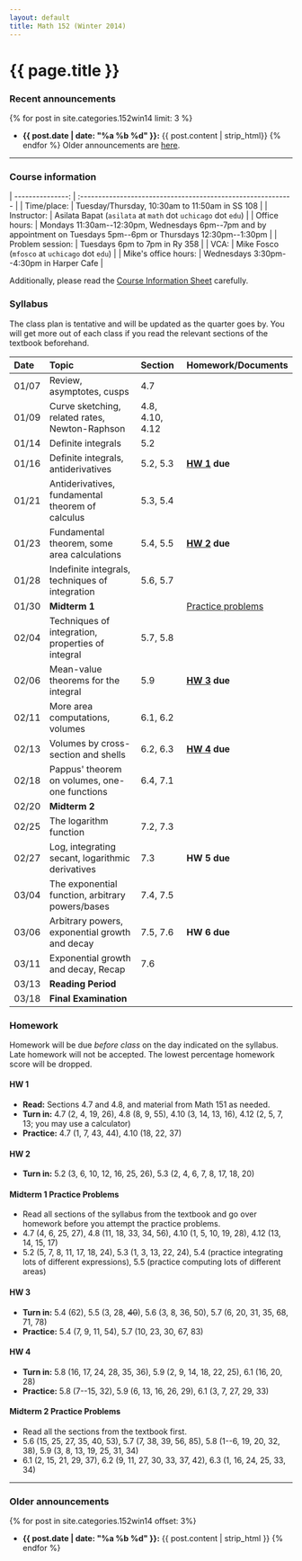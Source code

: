 ```yaml
---
layout: default
title: Math 152 (Winter 2014)
---
```


# {{ page.title }}

### Recent announcements
{% for post in site.categories.152win14 limit: 3 %}
* **{{ post.date | date: "%a %b %d" }}:** {{ post.content | strip_html}}
{% endfor %}
Older announcements are [here](#older-announcements).

----

### Course information
<div class="infotable">

| ---------------:     | :-----------------------------------------------------------                                                       |
| Time/place:          | Tuesday/Thursday, 10:30am to 11:50am in SS 108                                                                     |
| Instructor:          | Asilata Bapat (`asilata` at `math` dot `uchicago` dot `edu`)                                                       |
| Office hours:        | Mondays 11:30am--12:30pm, Wednesdays 6pm--7pm and by appointment on Tuesdays 5pm--6pm or Thursdays 12:30pm--1:30pm |
| Problem session:     | Tuesdays 6pm to 7pm in Ry 358                                                                                      |
| VCA:                 | Mike Fosco (`mfosco` at `uchicago` dot `edu`)                                                                      |
| Mike's office hours: | Wednesdays 3:30pm--4:30pm in Harper Cafe                                                                           |

</div>

Additionally, please read the [Course Information Sheet](courseinformationsheet.pdf) carefully.

### Syllabus
The class plan is tentative and will be updated as the quarter goes by. You will get more out of each class if you read the relevant sections of the textbook beforehand.
<div class="classplan">

| Date  | Topic                                             | Section         | Homework/Documents      |
| :---- | :-----------------------------                    | :---------      | :-------------------    |
| 01/07 | Review, asymptotes, cusps                         | 4.7             |                         |
| 01/09 | Curve sketching, related rates, Newton-Raphson    | 4.8, 4.10, 4.12 |                         |
| 01/14 | Definite integrals                                | 5.2             |                         |
| 01/16 | Definite integrals, antiderivatives               | 5.2, 5.3        | **[HW 1](#hw-1) due**   |
| 01/21 | Antiderivatives, fundamental theorem of calculus  | 5.3, 5.4        |                         |
| 01/23 | Fundamental theorem, some area calculations       | 5.4, 5.5        | **[HW 2](#hw-2) due**   |
| 01/28 | Indefinite integrals, techniques of integration   | 5.6, 5.7        |                         |
| 01/30 | **Midterm 1**                                     |                 | [Practice problems][p1] |
| 02/04 | Techniques of integration, properties of integral | 5.7, 5.8        |                         |
| 02/06 | Mean-value theorems for the integral              | 5.9             | **[HW 3](#hw-3) due**   |
| 02/11 | More area computations, volumes                   | 6.1, 6.2        |                         |
| 02/13 | Volumes by cross-section and shells               | 6.2, 6.3        | **[HW 4](#hw-4) due**   |
| 02/18 | Pappus' theorem on volumes, one-one functions     | 6.4, 7.1        |                         |
| 02/20 | **Midterm 2**                                     |                 |                         |
| 02/25 | The logarithm function                            | 7.2, 7.3        |                         |
| 02/27 | Log, integrating secant, logarithmic derivatives  | 7.3             | **HW 5 due**            |
| 03/04 | The exponential function, arbitrary powers/bases  | 7.4, 7.5        |                         |
| 03/06 | Arbitrary powers, exponential growth and decay    | 7.5, 7.6        | **HW 6 due**            |
| 03/11 | Exponential growth and decay, Recap               | 7.6             |                         |
| 03/13 | **Reading Period**                                |                 |                         |
| 03/18 | **Final Examination**                             |                 |                         |

[p1]: #midterm-1-practice-problems

</div>

### Homework
Homework will be due _before class_ on the day indicated on the syllabus. Late homework will not be accepted. The lowest percentage homework score will be dropped.

#### HW 1
* **Read:** Sections 4.7 and 4.8, and material from Math 151 as needed.
* **Turn in:** 4.7 (2, 4, 19, 26), 4.8 (8, 9, 55), 4.10 (3, 14, 13, 16), 4.12 (2, 5, 7, 13; you may use a calculator)
* **Practice:** 4.7 (1, 7, 43, 44), 4.10 (18, 22, 37)

#### HW 2
* **Turn in:** 5.2 (3, 6, 10, 12, 16, 25, 26), 5.3 (2, 4, 6, 7, 8, 17, 18, 20)

#### Midterm 1 Practice Problems

* Read all sections of the syllabus from the textbook and go over homework before you attempt the practice problems.
* 4.7 (4, 6, 25, 27), 4.8 (11, 18, 33, 34, 56), 4.10 (1, 5, 10, 19, 28), 4.12 (13, 14, 15, 17)
* 5.2 (5, 7, 8, 11, 17, 18, 24), 5.3 (1, 3, 13, 22, 24), 5.4 (practice integrating lots of different expressions), 5.5 (practice computing lots of different areas)

#### HW 3
* **Turn in:** 5.4 (62), 5.5 (3, 28, ~~40~~), 5.6 (3, 8, 36, 50), 5.7 (6, 20, 31, 35, 68, 71, 78)
* **Practice:** 5.4 (7, 9, 11, 54), 5.7 (10, 23, 30, 67, 83)

#### HW 4
* **Turn in:** 5.8 (16, 17, 24, 28, 35, 36), 5.9 (2, 9, 14, 18, 22, 25), 6.1 (16, 20, 28)
* **Practice:** 5.8 (7--15, 32), 5.9 (6, 13, 16, 26, 29), 6.1 (3, 7, 27, 29, 33)

#### Midterm 2 Practice Problems
* Read all the sections from the textbook first.
* 5.6 (15, 25, 27, 35, 40, 53), 5.7 (7, 38, 39, 56, 85), 5.8 (1--6, 19, 20, 32, 38), 5.9 (3, 8, 13, 19, 25, 31, 34)
* 6.1 (2, 15, 21, 29, 37), 6.2 (9, 11, 27, 30, 33, 37, 42), 6.3 (1, 16, 24, 25, 33, 34)

----
### Older announcements
{% for post in site.categories.152win14 offset: 3%}
* **{{ post.date | date: "%a %b %d" }}:** {{ post.content | strip_html }}
{% endfor %}

